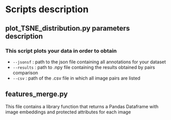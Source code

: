 # Scripts description

## plot_TSNE_distribution.py parameters description
### This script plots your data in order to obtain 
 - `--jsonsf` : path to the json file containing all annotations for your dataset
 - `--results` : path to .npy file containing the results obtained by pairs comparison
 - `--csv` : path of the .csv file in which all image pairs are listed

## features_merge.py 
This file contains a library function that returns a Pandas Dataframe with image embeddings and protected attributes for each image
 